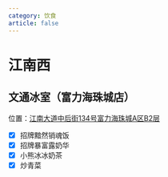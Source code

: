 ```yaml
---
category: 饮食
article: false
---
```


# 江南西

## 文通冰室（富力海珠城店）

<span class="icon iconfont icon-locate"></span> 位置：<a href="https://ditu.amap.com/place/B0FFLPKFJS" target="_blank">江南大道中后街134号富力海珠城A区B2层</a>

- [x] 招牌黯然销魂饭
- [x] 招牌暴富露奶华
- [x] 小熊冰冰奶茶
- [x] 炒青菜